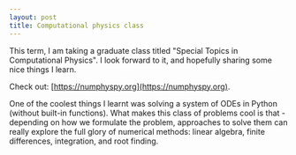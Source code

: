 ```yaml
---
layout: post
title: Computational physics class
---
```


This term, I am taking a graduate class titled "Special Topics in Computational Physics". I look forward to it, and hopefully sharing some nice things I learn.

Check out: [https://numphyspy.org](https://numphyspy.org).

One of the coolest things I learnt was solving a system of ODEs in Python (without built-in functions). What makes this class of problems cool is that - depending on how we formulate the problem, approaches to solve them can really explore the full glory of numerical methods: linear algebra, finite differences, integration, and root finding.


